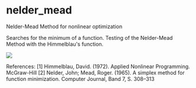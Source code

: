# nelder_mead
Nelder-Mead Method for nonlinear optimization

Searches for the minimum of a function. Testing of the Nelder-Mead Method with the Himmelblau's function.

![](https://github.com/marcocado/nelder_mead/blob/main/downhill_simplex.gif)

References: 
[1] Himmelblau, David. (1972). Applied Nonlinear Programming. McGraw-Hill
[2] Nelder, John; Mead, Roger. (1965). A simplex method for function minimization. Computer Journal, Band 7, S. 308–313
